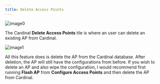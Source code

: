 ```yaml
---
title: Delete Access Points
---
```


![image0](http://cardinal.mcclunetechnologies.net/wp-content/uploads/2017/10/img_59f7e8662977b.png)

The Cardinal **Delete Access Points** tile is where an user can delete
an existing AP from Cardinal.

![image1](http://cardinal.mcclunetechnologies.net/wp-content/uploads/2017/10/img_59f7e898dffce.png)

All this feature does is delete the AP from the Cardinal database. After
deletion, the AP will still have the configurations from before. If you
wish to delete an AP and also wipe the configuration, I would recommend
first running **Flash AP** from **Configure Access Points** and then
delete the AP from Cardinal.